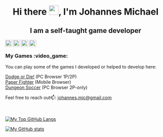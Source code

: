 <h1 align="center"> Hi there <img src="https://media.giphy.com/media/hvRJCLFzcasrR4ia7z/giphy.gif" width="30px">, I'm Johannes Michael </h1>
<h2 align="center"> I am a self-taught game developer</h2>
<a href="https://www.instagram.com/locojoetive/">
  <img align="left" alt="Johannes | Instagram" width="22px" src="https://raw.githubusercontent.com/hussainweb/hussainweb/main/icons/instagram.png" />
</a>
<a href="https://twitter.com/locojoetive">
  <img align="left" alt="Johannes | Twitter" width="22px" src="https://raw.githubusercontent.com/peterthehan/peterthehan/master/assets/twitter.svg" />
</a>
<a href="https://www.linkedin.com/in/johmich/">
  <img align="left" alt="Johannes | LinkedIn" width="22px" src="https://raw.githubusercontent.com/peterthehan/peterthehan/master/assets/linkedin.svg" />
</a>
<a href="https://open.spotify.com/user/locojoetive">
  <img align="left" alt="Johannes | Spotify" width="22px" src="https://raw.githubusercontent.com/peterthehan/peterthehan/master/assets/spotify.svg" />
</a>
<br>

<h3>My Games :video_game:</h3>
You can play some of the games I developed or helped to develop here:

[Dodge or Die!](https://frobros.itch.io/dodge-or-die) (PC Browser 1P/2P)
<br>
[Paper Fighter](https://frobros.itch.io/paper-fighter) (Mobile Browser)
<br>
[Dungeon Soccer](https://frobros.itch.io/dungeon-soccer) (PC Browser 2P-only) 
<br>

Feel free to reach out📫: johannes.mic@gmail.com

<br>

[![My Top GitHub Langs](https://github-readme-stats.vercel.app/api/top-langs/?username=locojoetive&theme=radical)](https://github.com/locojoetive/github-readme-stats)

[![My GitHub stats](https://github-readme-stats.vercel.app/api?username=locojoetive&theme=radical&show_icons=true)](https://github.com/locojoetive/github-readme-stats)
